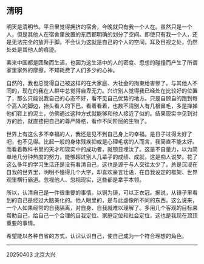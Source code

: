 ## 清明

明天是清明节。平日里觉得拥挤的宿舍，今晚就只有我一个人在。虽然只是一个人，但是其他人在宿舍里放置的东西都明确的划分了空间。即使只有我一个人，还是无法完全的放开手脚。不会认为这就是自己的个人的空间，耳及目视之处，仍然处处是其他人的痕迹。

素来中国都是团聚而生活，也因为这生活中的人的密度、思想的碰撞而产生了所谓家里家外的摩擦，不知耗费了人们多少的心神。

自然的，我也总觉得自己被这样的在大家庭、大社会的拘束给害惨了。与其他人不同的，现在的我在人群中总觉得自卑无力。兴许别人觉得我已经处在比较好的位置了，那么只能说我自己的心态不好，看不见自己优势的地方。只是自顾自的跑到每个高人的脚边，抬头看人的下巴，看着看着，也数不清别人有几根鼻毛，多是掸掸他们鞋上的泥土，仿佛通过这种方式就能够和他人接近了似的。结果现实中见到对方的脸，就直接把自己的尊严降格，看作不同阶层的生物了。

世界上有这么多不幸福的人，我还是见不到自己身上的幸福。是日子过得太好了吧，也不见得。比起一般的身体残疾抑或是心理毛病的人而言，我简直不能太好。而看着教科书里的天才和现实中的成功者，就顿显埋汰了。这是不自量力，以为简单地几分钟热度的努力，能够超过别人几辈子的成绩、成就，这是痴人说梦。花了这么多年的学习生活还是没有看清自己，这也是源于与人交往太少了。总是沉浸在自我的世界里，明明不懂得几个大字，却喜欢豪言壮语，在自我设定的框架、世界观里横行霸道。忽视他人、忽视现实，这些都是拿手本领。

所以，认清自己是一件很重要的事情。以铜为镜，可以正衣冠。据说，从镜子里看到的自己是经过大脑美化的。他人眼里的，是与此虚像所不同的东西。这么说来，一个人如果经常的自我隔离，对自身、自我就难以理解了。多用几个客观的目标来帮助自己，给自己一个合理的自我定位、家庭定位和社会定位，这也是我现在顶顶重要的事情。

希望能以各种自省的方式，认识认识自己，使自己成为一个符合理想的角色。

---
20250403 北京大兴